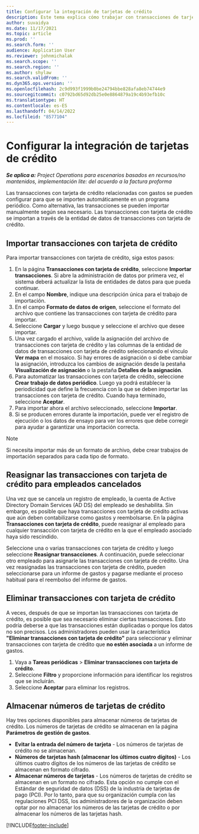 ```yaml
---
title: Configurar la integración de tarjetas de crédito
description: Este tema explica cómo trabajar con transacciones de tarjetas de crédito relacionadas con gastos.
author: suvaidya
ms.date: 11/17/2021
ms.topic: article
ms.prod: ''
ms.search.form: ''
audience: Application User
ms.reviewer: johnmichalak
ms.search.scope: ''
ms.search.region: ''
ms.author: shylaw
ms.search.validFrom: ''
ms.dyn365.ops.version: ''
ms.openlocfilehash: 2c9d993f1999b0be24794bbe828afa8eb74744e9
ms.sourcegitcommit: c0792bd65d92db25e0e8864879a19c4b93efb10c
ms.translationtype: HT
ms.contentlocale: es-ES
ms.lasthandoff: 04/14/2022
ms.locfileid: "8577104"
---
```

# <a name="set-up-credit-card-integration"></a>Configurar la integración de tarjetas de crédito

_**Se aplica a:** Project Operations para escenarios basados en recursos/no mantenidos, implementación lite: del acuerdo a la factura proforma_

Las transacciones con tarjeta de crédito relacionadas con gastos se pueden configurar para que se importen automáticamente en un programa periódico. Como alternativa, las transacciones se pueden importar manualmente según sea necesario. Las transacciones con tarjeta de crédito se importan a través de la entidad de datos de transacciones con tarjeta de crédito.

## <a name="import-credit-card-transactions"></a>Importar transacciones con tarjeta de crédito

Para importar transacciones con tarjeta de crédito, siga estos pasos:

1. En la página **Transacciones con tarjeta de crédito**, seleccione **Importar transacciones**. Si abre la administración de datos por primera vez, el sistema deberá actualizar la lista de entidades de datos para que pueda continuar.
2. En el campo **Nombre**, indique una descripción única para el trabajo de importación.
3. En el campo **Formato de datos de origen**, seleccione el formato del archivo que contiene las transacciones con tarjeta de crédito para importar.
4. Seleccione **Cargar** y luego busque y seleccione el archivo que desee importar.
5. Una vez cargado el archivo, valide la asignación del archivo de transacciones con tarjeta de crédito y las columnas de la entidad de datos de transacciones con tarjeta de crédito seleccionando el vínculo **Ver mapa** en el mosaico. Si hay errores de asignación o si debe cambiar la asignación, introduzca los cambios de asignación desde la pestaña **Visualización de asignación** o la pestaña **Detalles de la asignación**.
6. Para automatizar las transacciones con tarjeta de crédito, seleccione **Crear trabajo de datos periódico**. Luego ya podrá establecer la periodicidad que define la frecuencia con la que se deben importar las transacciones con tarjeta de crédito. Cuando haya terminado, seleccione **Aceptar**.
7. Para importar ahora el archivo seleccionado, seleccione **Importar**.
8. Si se producen errores durante la importación, puede ver el registro de ejecución o los datos de ensayo para ver los errores que debe corregir para ayudar a garantizar una importación correcta.

> [!NOTE]
> Si necesita importar más de un formato de archivo, debe crear trabajos de importación separados para cada tipo de formato.

## <a name="reassign-the-credit-card-transactions-for-terminated-employees"></a>Reasignar las transacciones con tarjeta de crédito para empleados cancelados

Una vez que se cancela un registro de empleado, la cuenta de Active Directory Domain Services (AD DS) del empleado se deshabilita. Sin embargo, es posible que haya transacciones con tarjeta de crédito activas que aún deben contabilizarse como gastos y reembolsarse. En la página **Transacciones con tarjeta de crédito**, puede reasignar al empleado para cualquier transacción con tarjeta de crédito en la que el empleado asociado haya sido rescindido.

Seleccione una o varias transacciones con tarjeta de crédito y luego seleccione **Reasignar transacciones**. A continuación, puede seleccionar otro empleado para asignarle las transacciones con tarjeta de crédito. Una vez reasignadas las transacciones con tarjeta de crédito, pueden seleccionarse para un informe de gastos y pagarse mediante el proceso habitual para el reembolso del informe de gastos.

## <a name="delete-credit-card-transactions"></a>Eliminar transacciones con tarjeta de crédito 

A veces, después de que se importan las transacciones con tarjeta de crédito, es posible que sea necesario eliminar ciertas transacciones. Esto podría deberse a que las transacciones están duplicadas o porque los datos no son precisos. Los administradores pueden usar la característica **"Eliminar transacciones con tarjeta de crédito"** para seleccionar y eliminar transacciones con tarjeta de crédito que **no estén asociada** a un informe de gastos. 

1. Vaya a **Tareas periódicas** > **Eliminar transacciones con tarjeta de crédito**.
2. Seleccione **Filtro** y proporcione información para identificar los registros que se incluirán.
3. Seleccione **Aceptar** para eliminar los registros. 

## <a name="storing-credit-card-numbers"></a>Almacenar números de tarjetas de crédito

Hay tres opciones disponibles para almacenar números de tarjetas de crédito. Los números de tarjetas de crédito se almacenan en la página **Parámetros de gestión de gastos**.

- **Evitar la entrada del número de tarjeta** - Los números de tarjetas de crédito no se almacenan.
- **Números de tarjetas hash (almacenar los últimos cuatro dígitos)** - Los últimos cuatro dígitos de los números de las tarjetas de crédito se almacenan en formato cifrado.
- **Almacenar números de tarjetas** - Los números de tarjetas de crédito se almacenan en un formato no cifrado. Esta opción no cumple con el Estándar de seguridad de datos (DSS) de la industria de tarjetas de pago (PCI). Por lo tanto, para que su organización cumpla con las regulaciones PCI DSS, los administradores de la organización deben optar por no almacenar los números de las tarjetas de crédito o por almacenar los números de las tarjetas hash.

[!INCLUDE[footer-include](../includes/footer-banner.md)]
